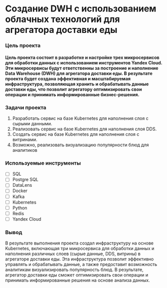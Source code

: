 # Создание DWH с использованием облачных технологий для агрегатора доставки еды

### Цель проекта

#### Цель проекта состоит в разработке и настройке трех микросервисов для обработки данных с использованием инструментов Yandex Cloud. Эти микросервисы будут ответственны за построение и наполнение Data Warehouse (DWH) для агрегатора доставки еды. В результате проекта будет создана эффективная и масштабируемая инфраструктура, позволяющая хранить и обрабатывать данные доставки еды, что позволит агрегатору оптимизировать свои операции и принимать информированные бизнес-решения.

### Задачи проекта

1. Разработать сервис на базе Kubernetes для наполнения слоя с сырыми данными.
2. Реализовать сервис на базе Kubernetes для наполнения слоя DDS.
3. Создать сервис на базе Kubernetes для наполнения слоя с витринами.
4. Возможно, реализовать визуализацию популярности блюд для аналитиков 

### Используемые инструменты

- [ ] SQL
- [ ] Postgre SQL
- [ ] DataLens
- [ ] Docker
- [ ] Kafka
- [ ] Kubernetes
- [ ] Python
- [ ] Redis
- [ ] Yandex Cloud

### Вывод

В результате выполнения проекта создал инфраструктуру на основе Kubernetes, включающая три микросервиса для обработки данных и наполнения различных слоев (сырые данные, DDS, витрины) в агрегаторе доставки еды. Эта инфраструктура позволит эффективно управлять и обрабатывать данные, а также предоставит возможность аналитикам визуализировать популярность блюд. В результате, агрегатор доставки еды сможет оптимизировать свои операции и принимать информированные решения на основе анализа данных.
